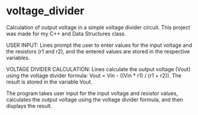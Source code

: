 # voltage_divider
Calculation of output voltage in a simple voltage divider circuit. This project was made for my C++ and Data Structures class.

USER INPUT: Lines prompt the user to enter values for the input voltage and the resistors (r1 and r2), and the entered values are stored in the respective variables.

VOLTAGE DIVIDER CALCULATION: Lines calculate the output voltage (Vout) using the voltage divider formula: Vout = Vin - ((Vin * r1) / (r1 + r2)). The result is stored in the variable Vout. 

The program takes user input for the input voltage and resistor values, calculates the output voltage using the voltage divider formula, and then displays the result.
